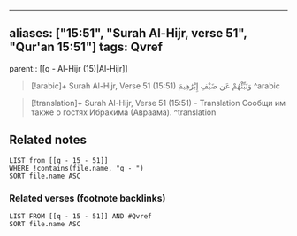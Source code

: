 
---
aliases: ["15:51", "Surah Al-Hijr, verse 51", "Qur'an 15:51"]
tags: Qvref
---

parent:: [[q - Al-Hijr (15)|Al-Hijr]]

> [!arabic]+ Surah Al-Hijr, Verse 51 (15:51)
> <span class="quran-arabic">وَنَبِّئْهُمْ عَن ضَيْفِ إِبْرَٰهِيمَ</span>
^arabic

> [!translation]+ Surah Al-Hijr, Verse 51 (15:51) - Translation
> Сообщи им также о гостях Ибрахима (Авраама).
^translation



## Related notes
```dataview
LIST from [[q - 15 - 51]]
WHERE !contains(file.name, "q - ")
SORT file.name ASC
```

### Related verses (footnote backlinks)
```dataview
LIST FROM [[q - 15 - 51]] AND #Qvref
SORT file.name ASC
```

